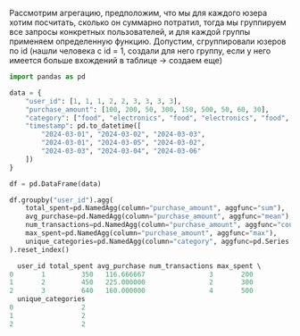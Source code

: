 Рассмотрим агрегацию, предположим, что мы для каждого юзера хотим посчитать, сколько он суммарно потратил, тогда мы группируем все запросы конкретных пользователей, и для каждой группы применяем определенную функцию. Допустим, сгруппировали юзеров по id (нашли человека с id = 1, создали для него группу, если у него имеется больше вхождений в таблице -> создаем еще)

``` python
import pandas as pd

data = {
    "user_id": [1, 1, 1, 2, 2, 3, 3, 3, 3],
    "purchase_amount": [100, 200, 50, 300, 150, 500, 50, 60, 30],
    "category": ["food", "electronics", "food", "electronics", "food", "food", "electronics", "food", "food"],
    "timestamp": pd.to_datetime([
        "2024-03-01", "2024-03-02", "2024-03-03", 
        "2024-03-01", "2024-03-05", "2024-03-02",
        "2024-03-03", "2024-03-04", "2024-03-06"
    ])
}

df = pd.DataFrame(data)

df.groupby("user_id").agg(
    total_spent=pd.NamedAgg(column="purchase_amount", aggfunc="sum"),
    avg_purchase=pd.NamedAgg(column="purchase_amount", aggfunc="mean"),
    num_transactions=pd.NamedAgg(column="purchase_amount", aggfunc="count"),
    max_spent=pd.NamedAgg(column="purchase_amount", aggfunc="max"),
    unique_categories=pd.NamedAgg(column="category", aggfunc=pd.Series.nunique) 
).reset_index()
```

``` python
  user_id total_spent avg_purchase num_transactions max_spent \ 
0       1         350   116.666667                3       200 
1       2         450   225.000000                2       300 
2       3         640   160.000000                4       500 
  unique_categories 
0                 2 
1                 2 
2                 2

```